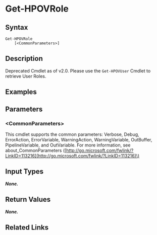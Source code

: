 ﻿---
description: Get role of user.
---

# Get-HPOVRole

## Syntax

```text
Get-HPOVRole
    [<CommonParameters>]
```

## Description

Deprecated Cmdlet as of v2.0.  Please use the `Get-HPOVUser` Cmdlet to retrieve User Roles.

## Examples

## Parameters

### &lt;CommonParameters&gt;

This cmdlet supports the common parameters: Verbose, Debug, ErrorAction, ErrorVariable, WarningAction, WarningVariable, OutBuffer, PipelineVariable, and OutVariable. For more information, see about\_CommonParameters \([http://go.microsoft.com/fwlink/?LinkID=113216](http://go.microsoft.com/fwlink/?LinkID=113216)\)

## Input Types

_**None.**_

## Return Values

_**None.**_



## Related Links

